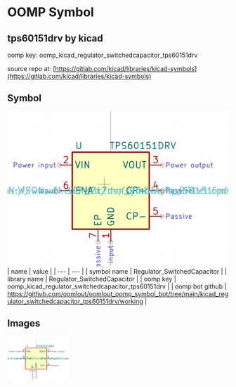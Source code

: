 # OOMP Symbol  
## tps60151drv  by kicad  
  
oomp key: oomp_kicad_regulator_switchedcapacitor_tps60151drv  
  
source repo at: [https://gitlab.com/kicad/libraries/kicad-symbols](https://gitlab.com/kicad/libraries/kicad-symbols)  
## Symbol  
  
[![working.png](working_600.png)](working.png)  
| name | value | 
| --- | --- | 
| symbol name | Regulator_SwitchedCapacitor | 
| library name | Regulator_SwitchedCapacitor | 
| oomp key | oomp_kicad_regulator_switchedcapacitor_tps60151drv | 
| oomp bot github | https://github.com/oomlout/oomlout_oomp_symbol_bot/tree/main/kicad_regulator_switchedcapacitor_tps60151drv/working | 
## Images  
  
[![working.png](working_140.png)](working.png)  
